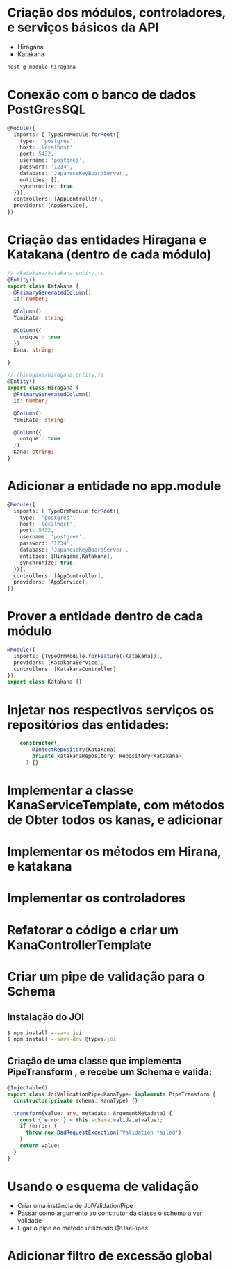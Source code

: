 # Criação dos módulos, controladores, e serviços básicos da API

* Hiragana
* Katakana

```bat
nest g module hiragana
```

# Conexão com o banco de dados PostGresSQL

```ts
@Module({
  imports: [ TypeOrmModule.forRoot({
    type:  'postgres',
    host: 'localhost',
    port: 5432,
    username: 'postgres',
    password: '1234',
    database: 'JapaneseKeyBoardServer',
    entities: [],
    synchronize: true,
  })],
  controllers: [AppController],
  providers: [AppService],
})
```
# Criação das entidades Hiragana e Katakana (dentro de cada módulo)

```ts
//./katakana/katakana.entity.ts
@Entity()
export class Katakana {
  @PrimaryGeneratedColumn()
  id: number;

  @Column()
  YomiKata: string;

  @Column({
    unique : true
  })
  Kana: string;

}
```

```ts
//./hiragana/hiragana.entity.ts
@Entity()
export class Hiragana {
  @PrimaryGeneratedColumn()
  id: number;

  @Column()
  YomiKata: string;

  @Column({
    unique : true
  })
  Kana: string;
}
```

# Adicionar a entidade no app.module

```ts
@Module({
  imports: [ TypeOrmModule.forRoot({
    type:  'postgres',
    host: 'localhost',
    port: 5432,
    username: 'postgres',
    password: '1234',
    database: 'JapaneseKeyBoardServer',
    entities: [Hiragana,Katakana],
    synchronize: true,
  })],
  controllers: [AppController],
  providers: [AppService],
})

```

# Prover a entidade dentro de cada módulo

```ts
@Module({
  imports: [TypeOrmModule.forFeature([Katakana])],  
  providers: [KatakanaService],
  controllers: [KatakanaController]
})
export class Katakana {}

```

# Injetar nos respectivos serviços os repositórios das entidades:

```ts
    constructor(
        @InjectRepository(Katakana)
        private katakanaRepository: Repository<Katakana>,
      ) {}
```

# Implementar a classe KanaServiceTemplate, com métodos de Obter todos os kanas, e adicionar


# Implementar os métodos em Hirana, e katakana

# Implementar os controladores

# Refatorar o código e criar um KanaControllerTemplate

# Criar um pipe de validação para o Schema

## Instalação do JOI

```bat
$ npm install --save joi
$ npm install --save-dev @types/joi
```

## Criação de uma classe que implementa PipeTransform , e recebe um Schema e valida:

```ts
@Injectable()
export class JoiValidationPipe<KanaType> implements PipeTransform {
  constructor(private schema: KanaType) {}

  transform(value: any, metadata: ArgumentMetadata) {
    const { error } = this.schema.validate(value);
    if (error) {
      throw new BadRequestException('Validation failed');
    }
    return value;
  }
}
```

# Usando o esquema de validação

+ Criar uma instância de JoiValidationPipe
+ Passar como argumento ao construtor da classe o schema a ver validade
+ Ligar o pipe ao método utilizando @UsePipes

# Adicionar filtro de excessão global